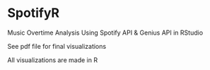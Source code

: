 # SpotifyR
Music Overtime Analysis Using Spotify API &amp; Genius API in RStudio

See pdf file for final visualizations

All visualizations are made in R


